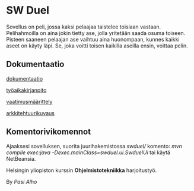 # SW Duel

Sovellus on peli, jossa kaksi pelaajaa taistelee toisiaan vastaan. Pelihahmoilla on aina jokin tietty ase, jolla yritetään saada osuma toiseen. Pisteen saaneen pelaajan ase vaihtuu aina huonompaan, kunnes kaikki aseet on käyty läpi. Se, joka voitti toisen kaikilla aseilla ensin, voittaa pelin.

## Dokumentaatio

[dokumentaatio](swduel/dokumentaatio)

[työaikakirjanpito](swduel/dokumentaatio/tuntikirjanpito.md)

[vaatimusmäärittely](swduel/dokumentaatio/vaatimusmaarittely.md)

[arkkitehtuurikuvaus](swduel/dokumentaatio/arkkitehtuurikuvaus.md)

## Komentorivikomennot

Ajaaksesi sovelluksen, suorita juurihakemistossa *swduel/* komento: *mvn compile exec:java -Dexec.mainClass=swduel.ui.SwduelUi* tai käytä NetBeansia.

Helsingin yliopiston kurssin **Ohjelmistotekniikka** harjoitustyö.

By *Pasi Alho*
